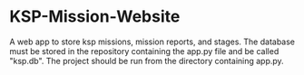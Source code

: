 # KSP-Mission-Website

A web app to store ksp missions, mission reports, and stages. The database must be stored in the repository containing the app.py file and be called "ksp.db". The project should be run from the directory containing app.py.
